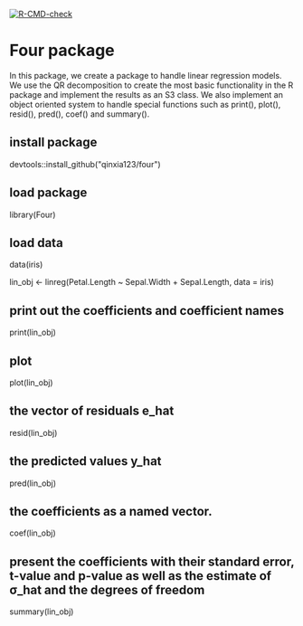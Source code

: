 <!-- badges: start -->
  [![R-CMD-check](https://github.com/qinxia123/four/actions/workflows/R-CMD-check.yaml/badge.svg)](https://github.com/qinxia123/four/actions/workflows/R-CMD-check.yaml)
  <!-- badges: end -->


# Four package

In this package, we create a package to handle linear regression models. 
We use the QR decomposition to create the most basic functionality in the R package and implement the results as an S3 class.
We also implement an object oriented system to handle special functions such as print(), plot(), resid(), pred(), coef() and summary().


## install package

devtools::install_github("qinxia123/four")

## load package

library(Four)

## load data

data(iris)

lin_obj <- linreg(Petal.Length ~ Sepal.Width + Sepal.Length, data = iris)

## print out the coefficients and coefficient names

print(lin_obj)

## plot

plot(lin_obj)

## the vector of residuals e_hat

resid(lin_obj)


## the predicted values y_hat

pred(lin_obj)


## the coefficients as a named vector.

coef(lin_obj)

## present the coefficients with their standard error, t-value and p-value as well as the estimate of σ_hat and the degrees of freedom

summary(lin_obj)






